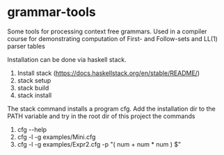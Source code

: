 # grammar-tools

Some tools for processing context free grammars.
Used in a compiler course for demonstrating computation of
First- and Follow-sets and LL(1) parser tables

Installation can be done via haskell stack.

1. Install stack (https://docs.haskellstack.org/en/stable/README/)
2. stack setup
3. stack build
4. stack install

The stack command installs a program cfg. Add the
installation dir to the PATH variable and try in the
root dir of this project the commands

1. cfg --help
2. cfg -l -g examples/Mini.cfg
3. cfg -l -g examples/Expr2.cfg -p "( num + num * num ) $"
